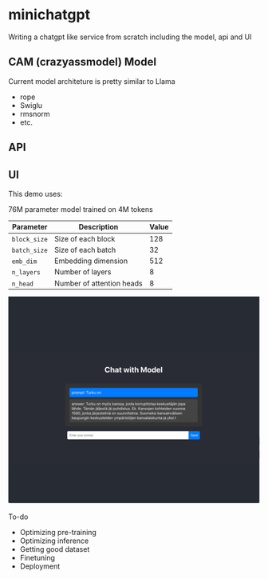 # minichatgpt
Writing a chatgpt like service from scratch including the model, api and UI

## CAM (crazyassmodel) Model
Current model architeture is pretty similar to Llama
- rope
- Swiglu
- rmsnorm
- etc.



## API


## UI
This demo uses:

76M parameter model trained on 4M tokens

| Parameter     | Description                  | Value        |
|---------------|------------------------------|--------------|
| `block_size`  | Size of each block           | 128          |
| `batch_size`  | Size of each batch           | 32           |
| `emb_dim`     | Embedding dimension          | 512          |
| `n_layers`    | Number of layers             | 8            |
| `n_head`      | Number of attention heads    | 8            |


![UI](ui.png)


To-do
- Optimizing pre-training
- Optimizing inference
- Getting good dataset
- Finetuning
- Deployment